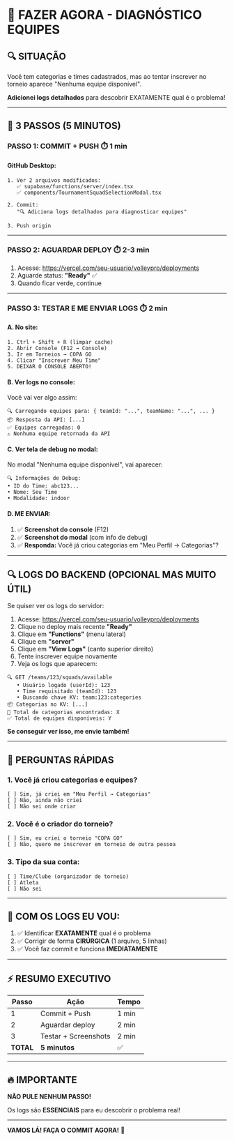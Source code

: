 # 🎯 FAZER AGORA - DIAGNÓSTICO EQUIPES

## 🔍 SITUAÇÃO

Você tem categorias e times cadastrados, mas ao tentar inscrever no torneio aparece "Nenhuma equipe disponível".

**Adicionei logs detalhados** para descobrir EXATAMENTE qual é o problema!

---

## 🚀 3 PASSOS (5 MINUTOS)

### **PASSO 1: COMMIT + PUSH** ⏱️ 1 min

#### **GitHub Desktop:**
```
1. Ver 2 arquivos modificados:
   ✅ supabase/functions/server/index.tsx
   ✅ components/TournamentSquadSelectionModal.tsx

2. Commit:
   "🔍 Adiciona logs detalhados para diagnosticar equipes"

3. Push origin
```

---

### **PASSO 2: AGUARDAR DEPLOY** ⏱️ 2-3 min

1. Acesse: https://vercel.com/seu-usuario/volleypro/deployments
2. Aguarde status: **"Ready"** ✅
3. Quando ficar verde, continue

---

### **PASSO 3: TESTAR E ME ENVIAR LOGS** ⏱️ 2 min

#### **A. No site:**
```
1. Ctrl + Shift + R (limpar cache)
2. Abrir Console (F12 → Console)
3. Ir em Torneios → COPA GO
4. Clicar "Inscrever Meu Time"
5. DEIXAR O CONSOLE ABERTO!
```

#### **B. Ver logs no console:**
Você vai ver algo assim:
```
🔍 Carregando equipes para: { teamId: "...", teamName: "...", ... }
📦 Resposta da API: [...]
✅ Equipes carregadas: 0
⚠️ Nenhuma equipe retornada da API
```

#### **C. Ver tela de debug no modal:**
No modal "Nenhuma equipe disponível", vai aparecer:
```
🔍 Informações de Debug:
• ID do Time: abc123...
• Nome: Seu Time
• Modalidade: indoor
```

#### **D. ME ENVIAR:**
1. ✅ **Screenshot do console** (F12)
2. ✅ **Screenshot do modal** (com info de debug)
3. ✅ **Responda:** Você já criou categorias em "Meu Perfil → Categorias"?

---

## 🔍 LOGS DO BACKEND (OPCIONAL MAS MUITO ÚTIL)

Se quiser ver os logs do servidor:

1. Acesse: https://vercel.com/seu-usuario/volleypro/deployments
2. Clique no deploy mais recente **"Ready"**
3. Clique em **"Functions"** (menu lateral)
4. Clique em **"server"**
5. Clique em **"View Logs"** (canto superior direito)
6. Tente inscrever equipe novamente
7. Veja os logs que aparecem:

```
🔍 GET /teams/123/squads/available
   • Usuário logado (userId): 123
   • Time requisitado (teamId): 123
   • Buscando chave KV: team:123:categories
📦 Categorias no KV: [...]
🔢 Total de categorias encontradas: X
✅ Total de equipes disponíveis: Y
```

**Se conseguir ver isso, me envie também!**

---

## 💬 PERGUNTAS RÁPIDAS

### **1. Você já criou categorias e equipes?**
```
[ ] Sim, já criei em "Meu Perfil → Categorias"
[ ] Não, ainda não criei
[ ] Não sei onde criar
```

### **2. Você é o criador do torneio?**
```
[ ] Sim, eu criei o torneio "COPA GO"
[ ] Não, quero me inscrever em torneio de outra pessoa
```

### **3. Tipo da sua conta:**
```
[ ] Time/Clube (organizador de torneio)
[ ] Atleta
[ ] Não sei
```

---

## 🎯 COM OS LOGS EU VOU:

1. ✅ Identificar **EXATAMENTE** qual é o problema
2. ✅ Corrigir de forma **CIRÚRGICA** (1 arquivo, 5 linhas)
3. ✅ Você faz commit e funciona **IMEDIATAMENTE**

---

## ⚡ RESUMO EXECUTIVO

| Passo | Ação | Tempo |
|-------|------|-------|
| 1 | Commit + Push | 1 min |
| 2 | Aguardar deploy | 2 min |
| 3 | Testar + Screenshots | 2 min |
| **TOTAL** | **5 minutos** | ✅ |

---

## 🔥 IMPORTANTE

**NÃO PULE NENHUM PASSO!**

Os logs são **ESSENCIAIS** para eu descobrir o problema real!

---

**VAMOS LÁ! FAÇA O COMMIT AGORA!** 🚀
